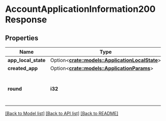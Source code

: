 # AccountApplicationInformation200Response

## Properties

Name | Type | Description | Notes
------------ | ------------- | ------------- | -------------
**app_local_state** | Option<[**crate::models::ApplicationLocalState**](ApplicationLocalState.md)> |  | [optional]
**created_app** | Option<[**crate::models::ApplicationParams**](ApplicationParams.md)> |  | [optional]
**round** | **i32** | The round for which this information is relevant. | 

[[Back to Model list]](../README.md#documentation-for-models) [[Back to API list]](../README.md#documentation-for-api-endpoints) [[Back to README]](../README.md)


